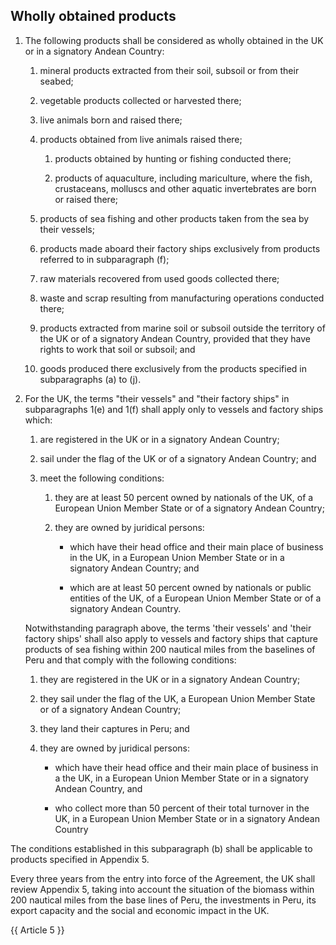 ## Wholly obtained products

1. The following products shall be considered as wholly obtained in the UK or in a signatory Andean Country:

    1. mineral products extracted from their soil, subsoil or from their seabed;

    2. vegetable products collected or harvested there;

    3. live animals born and raised there;

    4. products obtained from live animals raised there;

       1. products obtained by hunting or fishing conducted there;

       2. products of aquaculture, including mariculture, where the fish, crustaceans, molluscs and other aquatic invertebrates are born or raised there;

    5. products of sea fishing and other products taken from the sea by their vessels;

    6. products made aboard their factory ships exclusively from products referred to in subparagraph (f);

    7. raw materials recovered from used goods collected there;

    8. waste and scrap resulting from manufacturing operations conducted there;

    9. products extracted from marine soil or subsoil outside the territory of the UK or of a signatory Andean Country, provided that they have rights to work that soil or subsoil; and

    10. goods produced there exclusively from the products specified in subparagraphs (a) to (j).

2. For the UK, the terms "their vessels" and "their factory ships" in subparagraphs 1(e) and 1(f) shall apply only to vessels and factory ships which:

    1. are registered in the UK or in a signatory Andean Country;

    2. sail under the flag of the UK or of a signatory Andean Country; and
    3. meet the following conditions:
       1. they are at least 50 percent owned by nationals of the UK, of a European Union Member State or of a signatory Andean Country;
       2. they are owned by juridical persons:

            - which have their head office and their main place of business in the UK, in a European Union Member State or in a signatory Andean Country; and

            - which are at least 50 percent owned by nationals or public entities of the UK, of a European Union Member State or of a signatory Andean Country.

    Notwithstanding paragraph above, the terms 'their vessels' and 'their factory ships' shall also apply to vessels and factory ships that capture products of sea fishing within 200 nautical miles from the baselines of Peru and that comply with the following conditions:

    1. they are registered in the UK or in a signatory Andean Country;

    2. they sail under the flag of the UK, a European Union Member State or of a signatory Andean Country;

    3. they land their captures in Peru; and

    4. they are owned by juridical persons:

        - which have their head office and their main place of business in a the UK, in a European Union Member State or in a signatory Andean Country, and

        - who collect more than 50 percent of their total turnover in the UK, in a European Union Member State or in a signatory Andean Country

The conditions established in this subparagraph (b) shall be applicable to products specified in Appendix 5.

Every three years from the entry into force of the Agreement, the UK shall review Appendix 5, taking into account the situation of the biomass within 200 nautical miles from the base lines of Peru, the investments in Peru, its export capacity and the social and economic impact in the UK.

{{ Article 5 }}
